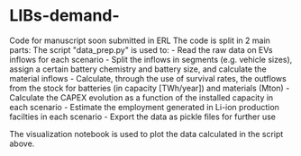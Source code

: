 # LIBs-demand-
Code for manuscript soon submitted in ERL
The code is split in 2 main parts: 
  The script "data_prep.py" is used to: 
      - Read the raw data on EVs inflows for each scenario
      - Split the inflows in segments (e.g. vehicle sizes), assign a certain battery chemistry and battery size, and calculate the material inflows
      - Calculate, through the use of survival rates, the outflows from the stock for batteries (in capacity [TWh/year]) and materials (Mton)
      - Calculate the CAPEX evolution as a function of the installed capacity in each scenario
      - Estimate the employment generated in Li-ion  production facilties in each scenario
      - Export the data as pickle files for further use
      
  The visualization notebook is used to plot the data calculated in the script above. 
      
